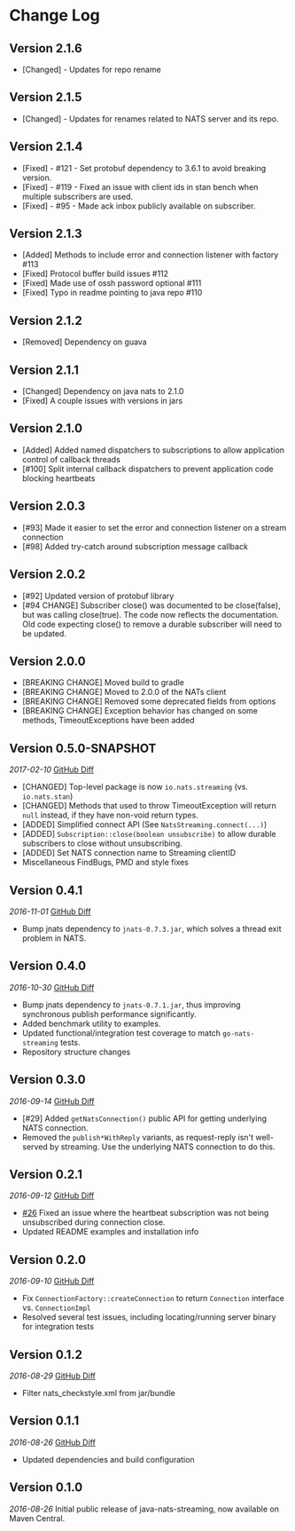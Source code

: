 # Change Log

## Version 2.1.6

* [Changed] - Updates for repo rename

## Version 2.1.5

* [Changed] - Updates for renames related to NATS server and its repo.

## Version 2.1.4

* [Fixed] - #121 - Set protobuf dependency to 3.6.1 to avoid breaking version.
* [Fixed] - #119 - Fixed an issue with client ids in stan bench when multiple subscribers are used.
* [Fixed] - #95 - Made ack inbox publicly available on subscriber.

## Version 2.1.3

* [Added] Methods to include error and connection listener with factory #113
* [Fixed] Protocol buffer build issues #112
* [Fixed] Made use of ossh password optional #111
* [Fixed] Typo in readme pointing to java repo #110

## Version 2.1.2

* [Removed] Dependency on guava

## Version 2.1.1

* [Changed] Dependency on java nats to 2.1.0
* [Fixed] A couple issues with versions in jars

## Version 2.1.0

* [Added] Added named dispatchers to subscriptions to allow application control of callback threads
* [#100] Split internal callback dispatchers to prevent application code blocking heartbeats

## Version 2.0.3

* [#93] Made it easier to set the error and connection listener on a stream connection
* [#98] Added try-catch around subscription message callback

## Version 2.0.2

* [#92] Updated version of protobuf library
* [#94 CHANGE] Subscriber close() was documented to be close(false), but was calling close(true). The code now reflects the documentation. Old code expecting close() to remove a durable subscriber will need to be updated.

## Version 2.0.0

* [BREAKING CHANGE] Moved build to gradle
* [BREAKING CHANGE] Moved to 2.0.0 of the NATs client
* [BREAKING CHANGE] Removed some deprecated fields from options
* [BREAKING CHANGE] Exception behavior has changed on some methods, TimeoutExceptions have been added

## Version 0.5.0-SNAPSHOT

_2017-02-10_    [GitHub Diff](https://github.com/nats-io/java-nats-streaming/compare/0.4.1...HEAD)

* [CHANGED] Top-level package is now `io.nats.streaming` (vs. `io.nats.stan`)
* [CHANGED] Methods that used to throw TimeoutException will return `null` instead, if they have non-void return types.
* [ADDED] Simplified connect API (See `NatsStreaming.connect(...)`)
* [ADDED] `Subscription::close(boolean unsubscribe)` to allow durable subscribers to close without unsubscribing.
* [ADDED] Set NATS connection name to Streaming clientID
* Miscellaneous FindBugs, PMD and style fixes

## Version 0.4.1

_2016-11-01_    [GitHub Diff](https://github.com/nats-io/java-nats-streaming/compare/0.4.0...0.4.1)

* Bump jnats dependency to `jnats-0.7.3.jar`, which solves a thread exit problem in NATS.

## Version 0.4.0

_2016-10-30_    [GitHub Diff](https://github.com/nats-io/java-nats-streaming/compare/0.3.0...0.4.0)

* Bump jnats dependency to `jnats-0.7.1.jar`, thus improving synchronous publish performance significantly.
* Added benchmark utility to examples.
* Updated functional/integration test coverage to match `go-nats-streaming` tests.
* Repository structure changes

## Version 0.3.0

_2016-09-14_    [GitHub Diff](https://github.com/nats-io/java-nats-streaming/compare/0.2.1...0.3.0)

* [#29] Added `getNatsConnection()` public API for getting underlying NATS connection.
* Removed the `publish*WithReply` variants, as request-reply isn't well-served by streaming. Use the underlying NATS connection to do this.

## Version 0.2.1

_2016-09-12_    [GitHub Diff](https://github.com/nats-io/java-nats-streaming/compare/0.2.0...0.2.1)

* [#26](/../../issues/#26) Fixed an issue where the heartbeat subscription was not being unsubscribed during connection close.
* Updated README examples and installation info

## Version 0.2.0

_2016-09-10_    [GitHub Diff](https://github.com/nats-io/java-nats-streaming/compare/0.1.2...0.2.0)

* Fix `ConnectionFactory::createConnection` to return `Connection` interface vs. `ConnectionImpl`
* Resolved several test issues, including locating/running server binary for integration tests

## Version 0.1.2

_2016-08-29_    [GitHub Diff](https://github.com/nats-io/java-nats-streaming/compare/0.1.1...0.1.2)

* Filter nats_checkstyle.xml from jar/bundle

## Version 0.1.1

_2016-08-26_    [GitHub Diff](https://github.com/nats-io/java-nats-streaming/compare/v0.1.0...0.1.1)

* Updated dependencies and build configuration

## Version 0.1.0

_2016-08-26_ Initial public release of java-nats-streaming, now available on Maven Central.
